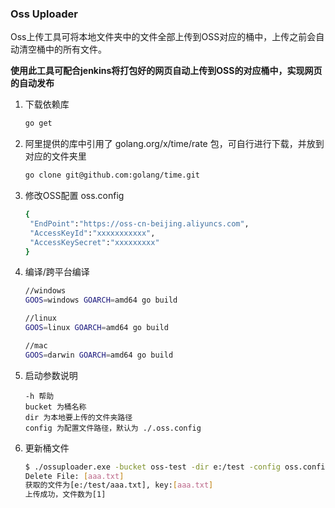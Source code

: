 ### Oss Uploader

Oss上传工具可将本地文件夹中的文件全部上传到OSS对应的桶中，上传之前会自动清空桶中的所有文件。

**使用此工具可配合jenkins将打包好的网页自动上传到OSS的对应桶中，实现网页的自动发布**

1. 下载依赖库

   ```sh
   go get
   ```

2. 阿里提供的库中引用了 golang.org/x/time/rate 包，可自行进行下载，并放到对应的文件夹里

   ```sh
   go clone git@github.com:golang/time.git
   ```

3. 修改OSS配置 oss.config

   ```sh
   {
   	"EndPoint":"https://oss-cn-beijing.aliyuncs.com",
   	"AccessKeyId":"xxxxxxxxxxx",
   	"AccessKeySecret":"xxxxxxxxx"
   }
   ```

4. 编译/跨平台编译

   ```sh
   //windows
   GOOS=windows GOARCH=amd64 go build
   
   //linux
   GOOS=linux GOARCH=amd64 go build
   
   //mac
   GOOS=darwin GOARCH=amd64 go build
   ```

5. 启动参数说明

   ```
   -h 帮助
   bucket 为桶名称
   dir 为本地要上传的文件夹路径
   config 为配置文件路径，默认为 ./.oss.config
   ```

6. 更新桶文件

   ```sh
   $ ./ossuploader.exe -bucket oss-test -dir e:/test -config oss.config
   Delete File: [aaa.txt]
   获取的文件为[e:/test/aaa.txt], key:[aaa.txt]
   上传成功，文件数为[1]
   ```

   

